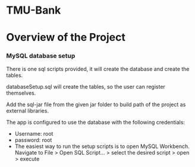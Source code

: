 # TMU-Bank
# Overview of the Project
### MySQL database setup
There is one sql scripts provided, it will create the database and create the tables.

databaseSetup.sql will create the tables, so the user can register themselves.

Add the sql-jar file from the given jar folder to build path of the project as external libraries.

The app is configured to use the database with the following credentials:

* Username: root
* password: root
* The easiest way to run the setup scripts is to open MySQL Workbench. Navigate to File > Open SQL Script... > select the desired script > open > execute
